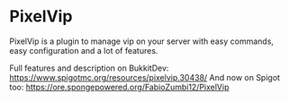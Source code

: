# PixelVip
PixelVip is a plugin to manage vip on your server with easy commands, easy configuration and a lot of features.

Full features and description on BukkitDev: https://www.spigotmc.org/resources/pixelvip.30438/
And now on Spigot too: https://ore.spongepowered.org/FabioZumbi12/PixelVip

